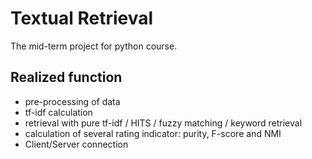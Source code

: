 # Textual Retrieval
The mid-term project for python course.

## Realized function
* pre-processing of data
* tf-idf calculation
* retrieval with pure tf-idf / HITS / fuzzy matching / keyword retrieval
* calculation of several rating indicator: purity, F-score and NMI
* Client/Server connection
